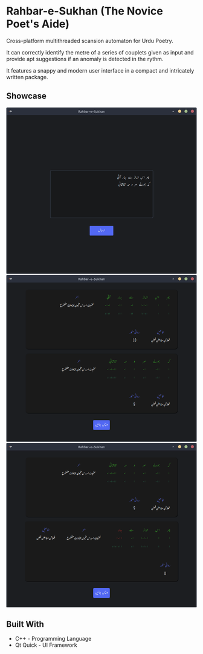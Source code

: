 # Rahbar-e-Sukhan (The Novice Poet's Aide)

Cross-platform multithreaded scansion automaton for Urdu Poetry.

It can correctly identify the metre of a series of couplets given as input and provide apt  suggestions if an anomaly is detected in the rythm.

It features a snappy and modern user interface in a compact and intricately written package. 

## Showcase

![Text Input](extra/S1.png)
![Output Correct](extra/S2.png)
![Output Incorrect](extra/S3.png)


## Built With

* C++ - Programming Language
* Qt Quick - UI Framework 